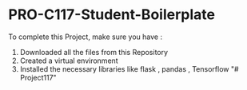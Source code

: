 # PRO-C117-Student-Boilerplate
To complete this Project, make sure you have :
1) Downloaded all the files from this Repository
2) Created a virtual environment
3) Installed the necessary libraries like flask , pandas , Tensorflow
"# Project117" 
